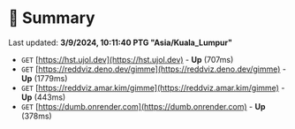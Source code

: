 # 📖 Summary
Last updated: **3/9/2024, 10:11:40 PTG "Asia/Kuala_Lumpur"**

- `GET` [https://hst.ujol.dev](https://hst.ujol.dev) - **Up** (707ms)
- `GET` [https://reddviz.deno.dev/gimme](https://reddviz.deno.dev/gimme) - **Up** (1779ms)
- `GET` [https://reddviz.amar.kim/gimme](https://reddviz.amar.kim/gimme) - **Up** (443ms)
- `GET` [https://dumb.onrender.com](https://dumb.onrender.com) - **Up** (378ms)
